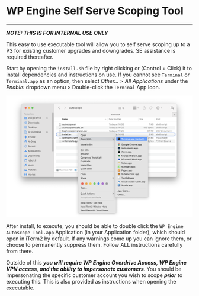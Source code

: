 # WP Engine Self Serve Scoping Tool

---

***NOTE: THIS IS FOR INTERNAL USE ONLY***

This easy to use executable tool will allow you to self serve scoping up to a P3 for existing customer upgrades and downgrades. SE assistance is required thereafter. 

Start by opening the `install.sh` file by right clicking or (Control + Click) it to install dependencies and instructions on use. If you cannot see `Terminal` or `Terminal.app` as an option, then select *Other...* > *All Applications* under the *Enable:* dropdown menu > Double-click the `Terminal` App Icon.

![](https://github.com/robertliwpe/wpeautoscope/blob/master/openwith-demo.png?raw=true)

After install, to execute, you should be able to double click the `WP Engine Autoscope Tool.app` Application (in your Application folder), which should open in iTerm2 by default. If any warnings come up you can ignore them, or choose to permanently suppress them. Follow ALL instructions carefully from there.

Outside of this ***you will require WP Engine Overdrive Access, WP Engine VPN access, and the ability to impersonate customers***. You should be impersonating the specific customer account you wish to scope ***prior*** to executing this. This is also provided as instructions when opening the executable.
